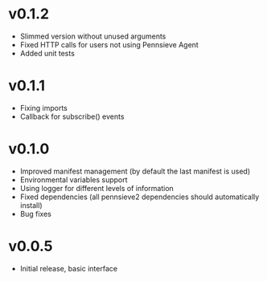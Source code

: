 v0.1.2
======
 * Slimmed version without unused arguments
 * Fixed HTTP calls for users not using Pennsieve Agent
 * Added unit tests

v0.1.1
======
 * Fixing imports
 * Callback for subscribe() events

v0.1.0
======
 * Improved manifest management (by default the last manifest is used)
 * Environmental variables support
 * Using logger for different levels of information
 * Fixed dependencies (all pennsieve2 dependencies should automatically install)
 * Bug fixes

v0.0.5
======
 * Initial release, basic interface